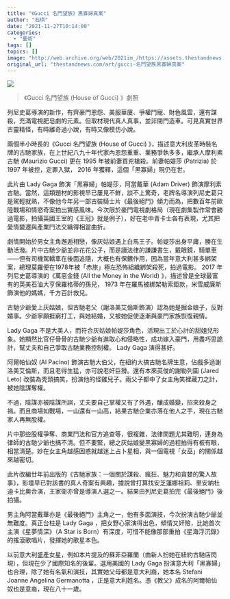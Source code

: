 ```yaml
---
title: "《Gucci 名門望族》黑寡婦真案"
author: "石琪"
date: "2021-11-27T10:14:00"
categories:
  - "藝術"
tags: []
topics: []
image: "http://web.archive.org/web/2021im_/https://assets.thestandnews.com/media/photos/House_Of_Gucci_Lady_Gaga-1.jpeg"
original_url: "thestandnews.com/art/gucci-名門望族黑寡婦真案"
---
```

![](http://web.archive.org/web/2021im_/https://assets.thestandnews.com/media/photos/House_Of_Gucci_Lady_Gaga-1.jpeg)
> 《Gucci 名門望族 (House of Gucci) 》劇照

列尼史葛導演的新作，有齊豪門恩怨、美服華廈、爭權鬥寵、財色風雲，還有謀殺，充滿電視肥皂劇的元素。但取材現代真人真事，並非閉門造車。可見真實世界古靈精怪，有時離奇過小說，有時又像模仿小說。

兩個半小時長的《Gucci 名門望族 (House of Gucci) 》，描述意大利皮革時裝名牌的古馳家族，在上世紀八九十年代家內恩怨重重、業務爭執多多，繼承人摩利素古馳 (Maurizio Gucci) 更在 1995 年被前妻買兇槍殺。前妻帕媞莎 (Patrizia) 於 1997 年被控，定罪入獄， 2016 年獲釋，這個「黑寡婦」現仍在世。

此片由 Lady Gaga 飾演「黑寡婦」帕媞莎，阿當戴華 (Adam Driver) 飾演摩利素古馳。當然，這類題材的影視早已屢見不鮮，談不上驚奇，老牌名導演列尼史葛只是駕輕就熟，不像他今年另一部古裝騎士片《最後絕鬥》傾力而為，把數百年前歐陸戰場和情慾奇案拍出實感風味。今次限於豪門電視劇格局（現在劇集製作常會勝過電影，拍攝英國王室的《王冠》就是例子），好在老中青卡士各有表現，尤其把愛情變遷與產業鬥法交織得相當曲折。

劇情開始於男女主角邂逅相戀，像灰姑娘遇上白馬王子。帕媞莎出身平庸，勝在生動活潑。片中古馳少爺並非花花公子，而是讀法律的謙謙書生，戴眼鏡，騎單車——但有司機駕轎車在後面追隨，大概也有保鑣作用，因為當年意大利甚多綁架案，總理莫羅便在1978年被「赤旅」極左恐怖組織綁架殺死，拍過電影。 2017 年列尼史葛導演的《萬惡金錢 (All the Money in the World) 》，描述曾是全球最富有的英美石油大亨保羅格蒂的孫兒， 1973 年在羅馬被綁架勒索鉅款，米雪威廉斯飾演他的媽媽，千方百計救兒。

古馳少爺愛上灰姑娘，但古馳老父（謝洛美艾倫斯飾演）認為她是掘金娘子，反對婚事。少爺寧願捱窮打工，與她結婚，又被她促使逐漸與豪門家族恢復親情。

Lady Gaga 不是大美人，而符合灰姑娘帕媞莎角色，活現出工於心計的甜姐兒形象。她顯然比官仔骨骨的古馳少爺有進取心和侵略性，成功嫁入豪門，用盡巧思詭計，幫丈夫和自己爭取古馳業務控制權。 Lady Gaga 演得甚好。

阿爾帕仙奴 (Al Pacino) 飾演古馳大伯父，在紐約大搞古馳名牌生意，佔戲多過謝洛美艾倫斯，而且老得生猛，亦可說老奸巨猾。還有本來英俊的謝勒列圖 (Jared Leto) 改裝為秃頭搞笑，扮演他的怪雞兒子。兩父子都中了女主角笑裡藏刀之計，被她陰謀奪權。

不過，陰謀亦被陰謀所誤，丈夫要自己掌權又有了外遇，釀成婚變，招來殺身之禍。而且商場如戰場，一山還有一山高，結果古馳企業亦落在他人之手，現在古馳家人再無股權。

片中那些股權爭奪、商業鬥法和官方追查等，很複雜，法律問題尤其難明，連身為律師的古馳少爺也搞不清。但不要緊，總之灰姑娘變黑寡婦的過程拍得有板有眼，相當清楚。妙在女主角越感困惑就越迷上占卜星相，與一個電視「女巫」的關係越來越密切。   

此片改編廿年前出版的《古馳家族：一個關於謀殺、瘋狂、魅力和貪婪的驚人故事》，影壇早已對該書的真人奇案有興趣，據說曾打算找安芝蓮娜祖莉、里安納杜迪卡比奧合演，王家衛亦曾是導演人選之一。結果由列尼史葛拍完《最後絕鬥》後拍攝。

男主角阿當戴華亦是《最後絕鬥》主角之一，他有多面演技，今次扮演古馳少爺並無難度。真正台柱是 Lady Gaga ，把女野心家演得出色，傾情又奸險，比她首次主演《星夢情深》（A Star is Born）有深度，可惜不能像那部重拍《星海浮沉錄》的搖滾歌唱片，發揮她的歌星本色。

以前意大利盛產女星，例如本片提及的蘇菲亞羅蘭（由新人扮她在紐約古馳店閃現），但現在少了國際知名的後輩。選用美國的 Lady Gaga 扮演意大利「黑寡婦」也合理，除了她有名氣和演技，其實她父母都是意大利裔，她本名 Stefani Joanne Angelina Germanotta ，正是意大利姓名。憑《教父》成名的阿爾帕仙奴也是意裔，現在八十一歲。